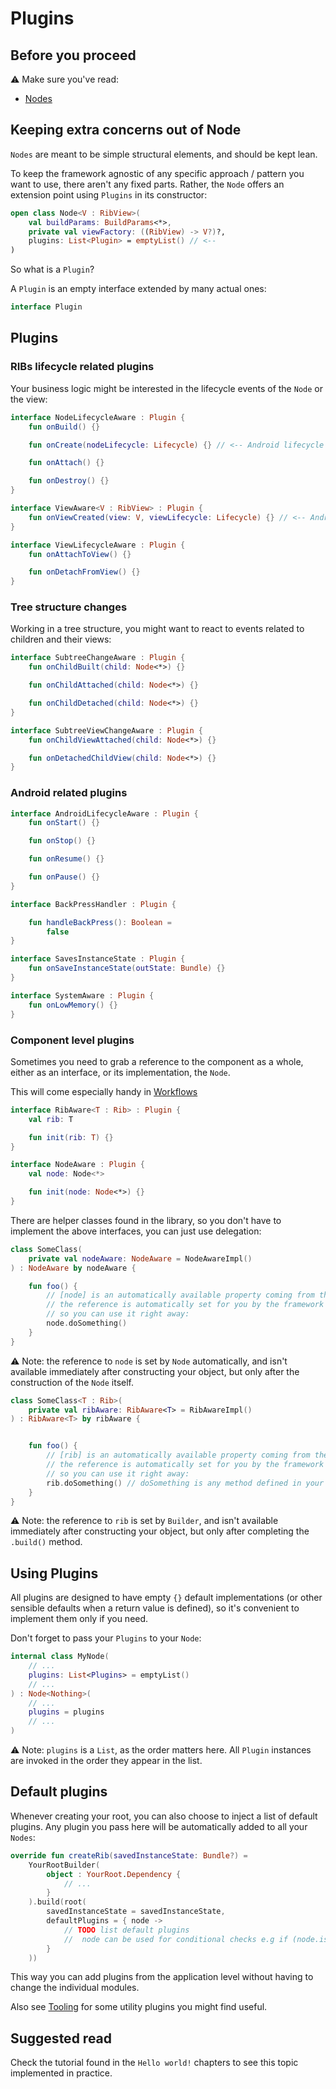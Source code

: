 # Plugins

## Before you proceed

⚠️ Make sure you've read:
- [Nodes](nodes.md)


## Keeping extra concerns out of Node

```Nodes``` are meant to be simple structural elements, and should be kept lean.

To keep the framework agnostic of any specific approach / pattern you want to use, there aren't any fixed parts. Rather, the ```Node``` offers an extension point using ```Plugins``` in its constructor:

```kotlin
open class Node<V : RibView>(
    val buildParams: BuildParams<*>,
    private val viewFactory: ((RibView) -> V?)?,
    plugins: List<Plugin> = emptyList() // <--
)
```

So what is a ```Plugin```?

A ```Plugin``` is an empty interface extended by many actual ones:

```kotlin
interface Plugin

```

## Plugins

### RIBs lifecycle related plugins

Your business logic might be interested in the lifecycle events of the ```Node``` or the view:
```kotlin
interface NodeLifecycleAware : Plugin {
    fun onBuild() {}

    fun onCreate(nodeLifecycle: Lifecycle) {} // <-- Android lifecycle

    fun onAttach() {}

    fun onDestroy() {}
}
```

```kotlin
interface ViewAware<V : RibView> : Plugin {
    fun onViewCreated(view: V, viewLifecycle: Lifecycle) {} // <-- Android lifecycle
}
```

```kotlin
interface ViewLifecycleAware : Plugin {
    fun onAttachToView() {}

    fun onDetachFromView() {}
}
```

### Tree structure changes

Working in a tree structure, you might want to react to events related to children and their views:

```kotlin
interface SubtreeChangeAware : Plugin {
    fun onChildBuilt(child: Node<*>) {}

    fun onChildAttached(child: Node<*>) {}

    fun onChildDetached(child: Node<*>) {}
}
```

```kotlin
interface SubtreeViewChangeAware : Plugin {
    fun onChildViewAttached(child: Node<*>) {}

    fun onDetachedChildView(child: Node<*>) {}
}
```

### Android related plugins

```kotlin
interface AndroidLifecycleAware : Plugin {
    fun onStart() {}

    fun onStop() {}

    fun onResume() {}

    fun onPause() {}
}
```

```kotlin
interface BackPressHandler : Plugin {

    fun handleBackPress(): Boolean =
        false
}
```

```kotlin
interface SavesInstanceState : Plugin {
    fun onSaveInstanceState(outState: Bundle) {}
}
```

```kotlin
interface SystemAware : Plugin {
    fun onLowMemory() {}
}
```

### Component level plugins

Sometimes you need to grab a reference to the component as a whole, either as an interface, or its implementation, the ```Node```.

This will come especially handy in [Workflows](../tree-structure-101/deep-link-workflows.md)


```kotlin
interface RibAware<T : Rib> : Plugin {
    val rib: T

    fun init(rib: T) {}
}

```

```kotlin
interface NodeAware : Plugin {
    val node: Node<*>

    fun init(node: Node<*>) {}
}
```

There are helper classes found in the library, so you don't have to implement the above interfaces, you can just use delegation:

```kotlin
class SomeClass(
    private val nodeAware: NodeAware = NodeAwareImpl()
) : NodeAware by nodeAware {

    fun foo() {
        // [node] is an automatically available property coming from the NodeAware interface
        // the reference is automatically set for you by the framework + the NodeAwareImpl class
        // so you can use it right away:
        node.doSomething()
    }
}
```

⚠️ Note: the reference to ```node``` is set by ```Node``` automatically, and isn't available immediately after constructing your object, but only after the construction of the ```Node``` itself.


```kotlin
class SomeClass<T : Rib>(
    private val ribAware: RibAware<T> = RibAwareImpl()
) : RibAware<T> by ribAware {


    fun foo() {
        // [rib] is an automatically available property coming from the RibAware<T> interface
        // the reference is automatically set for you by the framework + the RibAwareImpl class
        // so you can use it right away:
        rib.doSomething() // doSomething is any method defined in your main interface
    }
}
```

⚠️ Note: the reference to ```rib``` is set by ```Builder```, and isn't available immediately after constructing your object, but only after completing the ```.build()``` method. 


## Using Plugins 

All plugins are designed to have empty ```{}``` default implementations (or other sensible defaults when a return value is defined), so it's convenient to implement them only if you need.

Don't forget to pass your ```Plugins``` to your ```Node```:

```kotlin
internal class MyNode(
    // ...
    plugins: List<Plugins> = emptyList()
    // ...
) : Node<Nothing>(
    // ...
    plugins = plugins
    // ...
)
```

⚠️ Note: ```plugins``` is a ```List```, as the order matters here. All ```Plugin``` instances are invoked in the order they appear in the list.


## Default plugins

Whenever creating your root, you can also choose to inject a list of default plugins. Any plugin you pass here will be automatically added to all your `Nodes`:

```kotlin
override fun createRib(savedInstanceState: Bundle?) =
    YourRootBuilder(
        object : YourRoot.Dependency {
            // ...
        }
    ).build(root(
        savedInstanceState = savedInstanceState,
        defaultPlugins = { node ->
            // TODO list default plugins
            //  node can be used for conditional checks e.g if (node.isRoot)
        }
    ))
```

This way you can add plugins from the application level without having to change the individual modules. 

Also see [Tooling](../extras/tooling.md) for some utility plugins you might find useful. 


## Suggested read

Check the tutorial found in the ```Hello world!``` chapters to see this topic implemented in practice.
